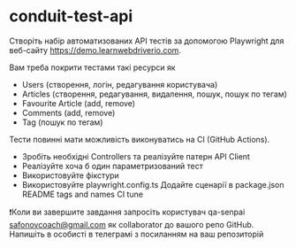#  conduit-test-api

Створіть набір автоматизованих API тестів за допомогою Playwright для веб-сайту https://demo.learnwebdriverio.com.

Вам треба покрити тестами такі ресурси як

 + Users (створення, логін, редагування користувача)
 + Articles (створення, редагування, видалення, пошук, пошук по тегам)
 + Favourite Article (add, remove)
 + Comments (add, remove)
 + Tag (пошук по тегам) 

Тести повинні мати можливість виконуватись на CI (GitHub Actions).
 + Зробіть необхідні  Controllers та реалізуйте патерн API Client
 + Реалізуйте хоча б один параметризований тест 
 + Використовуйте фікстури 
 + Використовуйте playwright.config.ts
Додайте сценарії в package.json
README
tags and names
CI tune

❗️Коли ви завершите завдання  запросіть  користувач qa-senpai safonovcoach@gmail.com як collaborator до вашого репо GitHub.
Напишіть в особисті в телеграмі з посиланням на ваш репозиторій 

